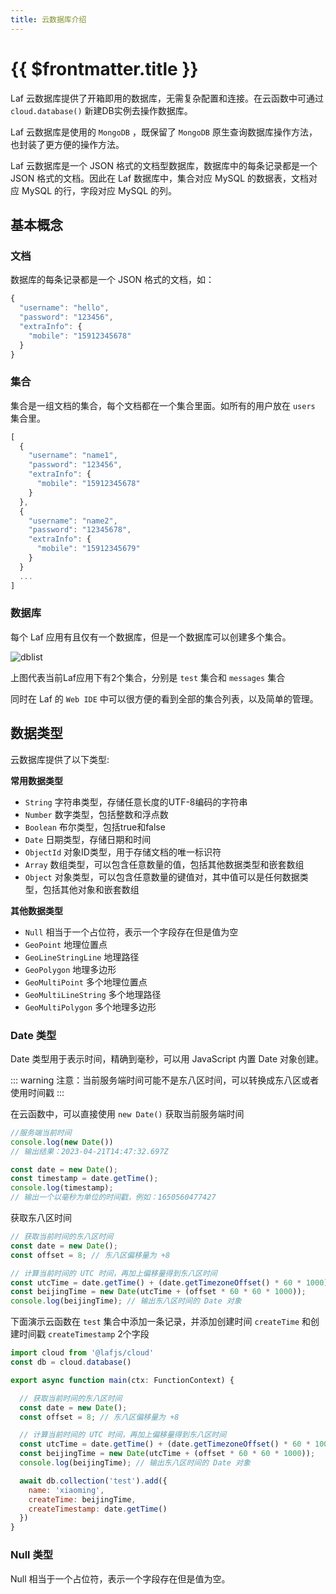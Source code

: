 ```yaml
---
title: 云数据库介绍
---
```


# {{ $frontmatter.title }}

Laf 云数据库提供了开箱即用的数据库，无需复杂配置和连接。在云函数中可通过 `cloud.database()` 新建DB实例去操作数据库。

Laf 云数据库是使用的 `MongoDB` ，既保留了 `MongoDB` 原生查询数据库操作方法，也封装了更方便的操作方法。

Laf 云数据库是一个 JSON 格式的文档型数据库，数据库中的每条记录都是一个 JSON 格式的文档。因此在 Laf 数据库中，集合对应 MySQL 的数据表，文档对应 MySQL 的行，字段对应 MySQL 的列。

## 基本概念

### 文档

数据库的每条记录都是一个 JSON 格式的文档，如：

```js
{
  "username": "hello",
  "password": "123456",
  "extraInfo": {
    "mobile": "15912345678"
  }
}
```

### 集合

集合是一组文档的集合，每个文档都在一个集合里面。如所有的用户放在 `users` 集合里。

```js
[
  {
    "username": "name1",
    "password": "123456",
    "extraInfo": {
      "mobile": "15912345678"
    }
  },
  {
    "username": "name2",
    "password": "12345678",
    "extraInfo": {
      "mobile": "15912345679"
    }
  }
  ...
]
```

### 数据库

每个 Laf 应用有且仅有一个数据库，但是一个数据库可以创建多个集合。

![dblist](/doc-images/dblist.jpg)

上图代表当前Laf应用下有2个集合，分别是 `test` 集合和 `messages` 集合

同时在 Laf 的 `Web IDE` 中可以很方便的看到全部的集合列表，以及简单的管理。

## 数据类型

云数据库提供了以下类型:

__常用数据类型__

- `String` 字符串类型，存储任意长度的UTF-8编码的字符串
- `Number` 数字类型，包括整数和浮点数
- `Boolean` 布尔类型，包括true和false
- `Date` 日期类型，存储日期和时间
- `ObjectId` 对象ID类型，用于存储文档的唯一标识符
- `Array` 数组类型，可以包含任意数量的值，包括其他数据类型和嵌套数组
- `Object` 对象类型，可以包含任意数量的键值对，其中值可以是任何数据类型，包括其他对象和嵌套数组

__其他数据类型__

- `Null` 相当于一个占位符，表示一个字段存在但是值为空
- `GeoPoint` 地理位置点
- `GeoLineStringLine` 地理路径
- `GeoPolygon` 地理多边形
- `GeoMultiPoint` 多个地理位置点
- `GeoMultiLineString` 多个地理路径
- `GeoMultiPolygon` 多个地理多边形

### Date 类型

Date 类型用于表示时间，精确到毫秒，可以用 JavaScript 内置 Date 对象创建。

::: warning
注意：当前服务端时间可能不是东八区时间，可以转换成东八区或者使用时间戳
:::

在云函数中，可以直接使用 `new Date()` 获取当前服务端时间

```js
//服务端当前时间
console.log(new Date())
// 输出结果：2023-04-21T14:47:32.697Z

const date = new Date();
const timestamp = date.getTime();
console.log(timestamp); 
// 输出一个以毫秒为单位的时间戳，例如：1650560477427
```

获取东八区时间

```js
// 获取当前时间的东八区时间
const date = new Date();
const offset = 8; // 东八区偏移量为 +8

// 计算当前时间的 UTC 时间，再加上偏移量得到东八区时间
const utcTime = date.getTime() + (date.getTimezoneOffset() * 60 * 1000);
const beijingTime = new Date(utcTime + (offset * 60 * 60 * 1000));
console.log(beijingTime); // 输出东八区时间的 Date 对象
```

下面演示云函数在 `test` 集合中添加一条记录，并添加创建时间 `createTime` 和创建时间戳 `createTimestamp` 2个字段

```js
import cloud from '@lafjs/cloud'
const db = cloud.database()

export async function main(ctx: FunctionContext) {

  // 获取当前时间的东八区时间
  const date = new Date();
  const offset = 8; // 东八区偏移量为 +8

  // 计算当前时间的 UTC 时间，再加上偏移量得到东八区时间
  const utcTime = date.getTime() + (date.getTimezoneOffset() * 60 * 1000);
  const beijingTime = new Date(utcTime + (offset * 60 * 60 * 1000));
  console.log(beijingTime); // 输出东八区时间的 Date 对象

  await db.collection('test').add({
    name: 'xiaoming',
    createTime: beijingTime,
    createTimestamp: date.getTime()
  })
}
```

### Null 类型

Null 相当于一个占位符，表示一个字段存在但是值为空。
